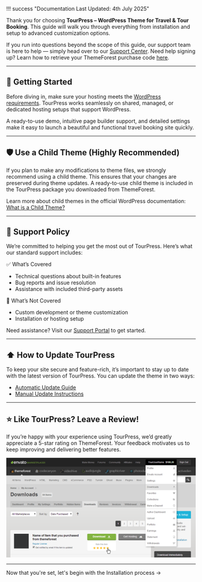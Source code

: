 !!! success "Documentation Last Updated: 4th July 2025"

Thank you for choosing **TourPress – WordPress Theme for Travel & Tour Booking**. This guide will walk you through everything from installation and setup to advanced customization options.

If you run into questions beyond the scope of this guide, our support team is here to help — simply head over to our [Support Center](https://support.inspirythemes.com/). Need help signing up? Learn how to retrieve your ThemeForest purchase code [here](https://support.inspirythemes.com/knowledgebase/how-to-get-themeforest-item-purchase-code/).

---

## 🚩 Getting Started

Before diving in, make sure your hosting meets the [WordPress requirements](https://wordpress.org/about/requirements/). TourPress works seamlessly on shared, managed, or dedicated hosting setups that support WordPress.

A ready-to-use demo, intuitive page builder support, and detailed settings make it easy to launch a beautiful and functional travel booking site quickly.

---

## 🛡️ Use a Child Theme (Highly Recommended)

If you plan to make any modifications to theme files, we strongly recommend using a child theme. This ensures that your changes are preserved during theme updates. A ready-to-use child theme is included in the TourPress package you downloaded from ThemeForest.

Learn more about child themes in the official WordPress documentation: [What is a Child Theme?](https://codex.wordpress.org/Child_Themes)

---

## 💬 Support Policy

We’re committed to helping you get the most out of TourPress. Here’s what our standard support includes:

✅ What’s Covered

- Technical questions about built-in features  
- Bug reports and issue resolution  
- Assistance with included third-party assets

🚫 What’s Not Covered

- Custom development or theme customization  
- Installation or hosting setup

Need assistance? Visit our [Support Portal](https://support.inspirythemes.com/ask-question/) to get started.

---

## ⬆️ How to Update TourPress

To keep your site secure and feature-rich, it’s important to stay up to date with the latest version of TourPress. You can update the theme in two ways:

- [Automatic Update Guide](https://support.inspirythemes.com/knowledgebase/update-theme-automatically/)  
- [Manual Update Instructions](https://support.inspirythemes.com/knowledgebase/update-theme-manually/)

---

## ⭐️ Like TourPress? Leave a Review!

If you’re happy with your experience using TourPress, we’d greatly appreciate a 5-star rating on ThemeForest. Your feedback motivates us to keep improving and delivering better features.

![How to Rate](img/how-to-rate-theme.png)

---

Now that you're set, let's begin with the Installation process →
